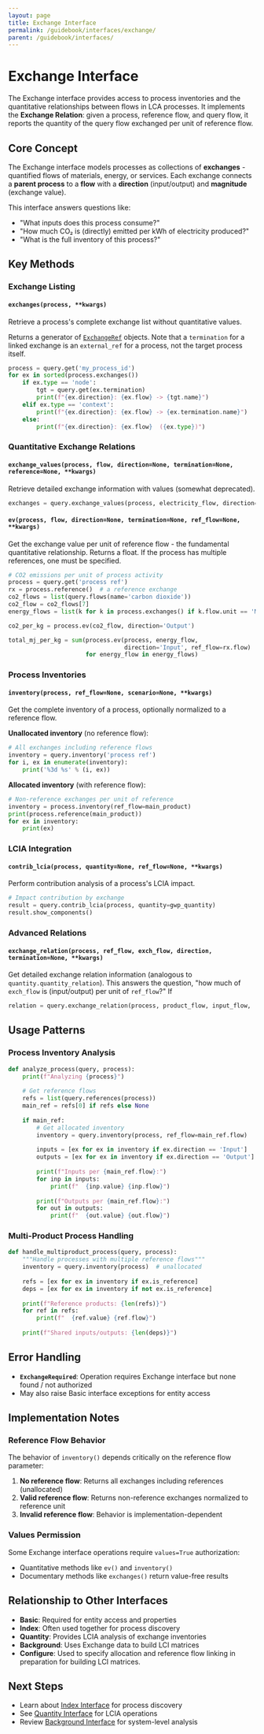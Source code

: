 ```yaml
---
layout: page
title: Exchange Interface
permalink: /guidebook/interfaces/exchange/
parent: /guidebook/interfaces/
---
```


# Exchange Interface

The Exchange interface provides access to process inventories and the quantitative relationships between flows in LCA processes. It implements the **Exchange Relation**: given a process, reference flow, and query flow, it reports the quantity of the query flow exchanged per unit of reference flow.

## Core Concept

The Exchange interface models processes as collections of **exchanges** - quantified flows of materials, energy, or services. Each exchange connects a **parent process** to a **flow** with a **direction** (input/output) and **magnitude** (exchange value).

This interface answers questions like:
- "What inputs does this process consume?"
- "How much CO₂ is (directly) emitted per kWh of electricity produced?"
- "What is the full inventory of this process?"

## Key Methods

### Exchange Listing

#### `exchanges(process, **kwargs)`
Retrieve a process's complete exchange list without quantitative values.

Returns a generator of [`ExchangeRef`](/guidebook/exchanges#exchangerefs) objects. Note that a `termination` for a linked exchange is an `external_ref` for a process, not the target process itself.
```python
process = query.get('my_process_id')
for ex in sorted(process.exchanges())
    if ex.type == 'node':
        tgt = query.get(ex.termination)
        print(f"{ex.direction}: {ex.flow} -> {tgt.name}")
    elif ex.type == 'context':
        print(f"{ex.direction}: {ex.flow} -> {ex.termination.name}")
    else:
        print(f"{ex.direction}: {ex.flow}  ({ex.type})")
```

### Quantitative Exchange Relations


#### `exchange_values(process, flow, direction=None, termination=None, reference=None, **kwargs)`
Retrieve detailed exchange information with values (somewhat deprecated).
```python
exchanges = query.exchange_values(process, electricity_flow, direction='Input')
```

#### `ev(process, flow, direction=None, termination=None, ref_flow=None, **kwargs)`
Get the exchange value per unit of reference flow - the fundamental quantitative relationship.  Returns a float. If the process has multiple references, one must be specified.
```python
# CO2 emissions per unit of process activity
process = query.get('process ref')
rx = process.reference()  # a reference exchange
co2_flows = list(query.flows(name='carbon dioxide'))
co2_flow = co2_flows[7]
energy_flows = list(k for k in process.exchanges() if k.flow.unit == 'MJ')

co2_per_kg = process.ev(co2_flow, direction='Output')

total_mj_per_kg = sum(process.ev(process, energy_flow, 
                                 direction='Input', ref_flow=rx.flow)
                      for energy_flow in energy_flows)
```
### Process Inventories

#### `inventory(process, ref_flow=None, scenario=None, **kwargs)`
Get the complete inventory of a process, optionally normalized to a reference flow.

**Unallocated inventory** (no reference flow):
```python
# All exchanges including reference flows
inventory = query.inventory('process ref')
for i, ex in enumerate(inventory):
    print('%3d %s' % (i, ex))
```

**Allocated inventory** (with reference flow):
```python
# Non-reference exchanges per unit of reference
inventory = process.inventory(ref_flow=main_product)
print(process.reference(main_product))
for ex in inventory:
    print(ex)
```

### LCIA Integration

#### `contrib_lcia(process, quantity=None, ref_flow=None, **kwargs)`
Perform contribution analysis of a process's LCIA impact.
```python
# Impact contribution by exchange
result = query.contrib_lcia(process, quantity=gwp_quantity)
result.show_components()
```

### Advanced Relations

#### `exchange_relation(process, ref_flow, exch_flow, direction, termination=None, **kwargs)`
Get detailed exchange relation information (analogous to `quantity.quantity_relation`).  This answers the
question, "how much of `exch_flow` is (input/output) per unit of `ref_flow`?"  If 
```python
relation = query.exchange_relation(process, product_flow, input_flow, 'Input')
```

## Usage Patterns

### Process Inventory Analysis
```python
def analyze_process(query, process):
    print(f"Analyzing {process}")
    
    # Get reference flows
    refs = list(query.references(process))
    main_ref = refs[0] if refs else None
    
    if main_ref:
        # Get allocated inventory
        inventory = query.inventory(process, ref_flow=main_ref.flow)
        
        inputs = [ex for ex in inventory if ex.direction == 'Input']
        outputs = [ex for ex in inventory if ex.direction == 'Output']
        
        print(f"Inputs per {main_ref.flow}:")
        for inp in inputs:
            print(f"  {inp.value} {inp.flow}")
            
        print(f"Outputs per {main_ref.flow}:")
        for out in outputs:
            print(f"  {out.value} {out.flow}")
```


### Multi-Product Process Handling
```python
def handle_multiproduct_process(query, process):
    """Handle processes with multiple reference flows"""
    inventory = query.inventory(process)  # unallocated
    
    refs = [ex for ex in inventory if ex.is_reference]
    deps = [ex for ex in inventory if not ex.is_reference]
    
    print(f"Reference products: {len(refs)}")
    for ref in refs:
        print(f"  {ref.value} {ref.flow}")
        
    print(f"Shared inputs/outputs: {len(deps)}")
```

## Error Handling

- **`ExchangeRequired`**: Operation requires Exchange interface but none found / not authorized
- May also raise Basic interface exceptions for entity access

## Implementation Notes

### Reference Flow Behavior
The behavior of `inventory()` depends critically on the reference flow parameter:

1. **No reference flow**: Returns all exchanges including references (unallocated)
2. **Valid reference flow**: Returns non-reference exchanges normalized to reference unit
3. **Invalid reference flow**: Behavior is implementation-dependent

### Values Permission
Some Exchange interface operations require `values=True` authorization:
- Quantitative methods like `ev()` and `inventory()`
- Documentary methods like `exchanges()` return value-free results

## Relationship to Other Interfaces

- **Basic**: Required for entity access and properties
- **Index**: Often used together for process discovery
- **Quantity**: Provides LCIA analysis of exchange inventories  
- **Background**: Uses Exchange data to build LCI matrices
- **Configure**: Used to specify allocation and reference flow linking in preparation for building LCI matrices. 

## Next Steps

- Learn about [Index Interface](../index/) for process discovery
- See [Quantity Interface](../quantity/) for LCIA operations
- Review [Background Interface](../background/) for system-level analysis
